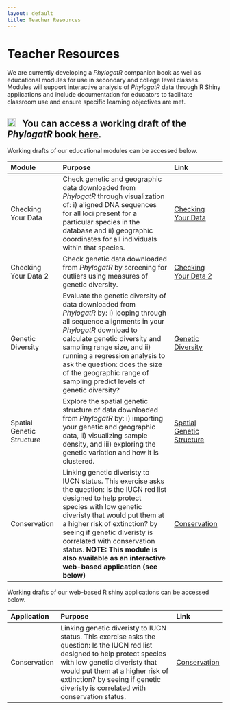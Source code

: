 ```yaml
---
layout: default
title: Teacher Resources
---
```


# Teacher Resources

We are currently developing a *PhylogatR* companion book as well as educational modules for use in secondary and college level classes. Modules will support interactive analysis of *PhylogatR* data through R Shiny applications and include documentation for educators to facilitate classroom use and ensure specific learning objectives are met.

## <img src="https://raw.githubusercontent.com/FortAwesome/Font-Awesome/6.x/svgs/solid/book.svg" width="20" height="20"> &nbsp; You can access a working draft of the *PhylogatR* book [here](https://phylogatr.org/book/index.html). 

Working drafts of our educational modules can be accessed below.

| Module  | Purpose  | Link  |
| :----  | :-----  | :------ |
| Checking Your Data  | Check genetic and geographic data downloaded from *PhylogatR* through visualization of: i) aligned DNA sequences for all loci present for a particular species in the database and ii) geographic coordinates for all individuals within that species. | [Checking Your Data](assets/modules/Checking_Your_Data.html) |
| Checking Your Data 2  | Check genetic data downloaded from *PhylogatR* by screening for outliers using measures of genetic diversity. | [Checking Your Data 2](assets/modules/Checking_Your_Data_2.html) |
| Genetic Diversity | Evaluate the genetic diversity of data downloaded from *PhylogatR* by: i) looping through all sequence alignments in your *PhylogatR* download to calculate genetic diversity and sampling range size, and ii) running a regression analysis to ask the question: does the size of the geographic range of sampling predict levels of genetic diversity? | [Genetic Diversity](assets/modules/phylogatR_genetic-diversity.html) |
| Spatial Genetic Structure | Explore the spatial genetic structure of data downloaded from *PhylogatR* by: i) importing your genetic and geographic data, ii) visualizing sample density, and iii) exploring the genetic variation and how it is clustered. | [Spatial Genetic Structure](assets/modules/Spatial_Genetic_Structure.html) |
| Conservation | Linking genetic diveristy to IUCN status. This exercise asks the question: Is the IUCN red list designed to help protect species with low genetic diveristy that would put them at a higher risk of extinction? by seeing if genetic diveristy is correlated with conservation status. **NOTE: This module is also available as an interactive web-based application (see below)** | [Conservation](assets/modules/phylogatR_conservation.html) |

Working drafts of our web-based R shiny applications can be accessed below.

| Application  | Purpose  | Link  |
| :----  | :-----  | :------ |
| Conservation  | Linking genetic diveristy to IUCN status. This exercise asks the question: Is the IUCN red list designed to help protect species with low genetic diveristy that would put them at a higher risk of extinction? by seeing if genetic diveristy is correlated with conservation status.  | [Conservation](https://gas41h-bryan-carstens.shinyapps.io/PhylogatR-Conservation-2022/) |


